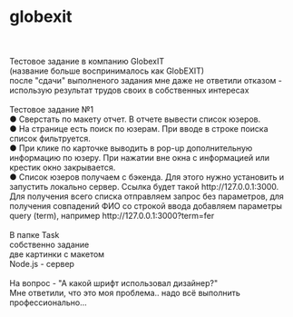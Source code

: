 # globexit
<br>
<br>Тестовое задание в компанию GlobexIT 
<br>(название больше воспринималось как GlobEXIT)
<br>после "сдачи" выполненого задания мне даже не ответили отказом - использую результат трудов своих в собственных интересах
<br>
<br>Тестовое задание №1
<br>●	Сверстать по макету отчет. В отчете вывести список юзеров. 
<br>●	На странице есть поиск по юзерам. При вводе в строке поиска список фильтруется. 
<br>●	При клике по карточке выводить в pop-up дополнительную информацию по юзеру. При нажатии вне окна с информацией или крестик окно закрывается.
<br>●	Список юзеров получаем с бэкенда. Для этого нужно установить  и запустить локально сервер. Ссылка будет такой http://127.0.0.1:3000. Для получения всего списка отправляем запрос без параметров, для получения совпадений ФИО со строкой ввода добавляем параметры query (term), например http://127.0.0.1:3000?term=fer
<br>
<br>В папке Task 
<br>собственно задание
<br>две картинки с макетом 
<br>Node.js - сервер
<br>
<br>На вопрос - "А какой шрифт использовал дизайнер?"
<br>Мне ответили, что это моя проблема.. надо всё выполнить профессионально...
<br>
<br>

